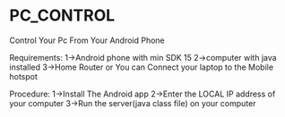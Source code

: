 # PC_CONTROL
Control Your Pc From Your Android Phone

Requirements:
1->Android phone with min SDK 15
2->computer with java installed
3->Home Router or You can Connect your laptop to the Mobile hotspot

Procedure:
1->Install The Android app
2->Enter the LOCAL IP address of your computer
3->Run the server(java class file) on your computer



